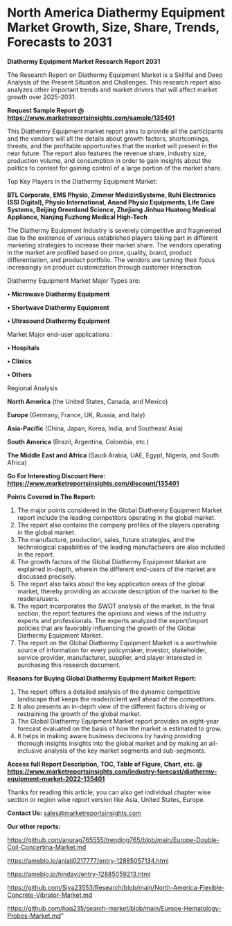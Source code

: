 # North America Diathermy Equipment Market Growth, Size, Share, Trends, Forecasts to 2031

<strong>Diathermy Equipment Market Research Report 2031</strong>

The Research Report on Diathermy Equipment Market is a Skillful and Deep Analysis of the Present Situation and Challenges. This research report also analyzes other important trends and market drivers that will affect market growth over 2025-2031.

<strong>Request Sample Report @ <a href=https://www.marketreportsinsights.com/sample/135401>https://www.marketreportsinsights.com/sample/135401</a></strong>

This Diathermy Equipment market report aims to provide all the participants and the vendors will all the details about growth factors, shortcomings, threats, and the profitable opportunities that the market will present in the near future. The report also features the revenue share, industry size, production volume, and consumption in order to gain insights about the politics to contest for gaining control of a large portion of the market share.

Top Key Players in the Diathermy Equipment Market:

<strong>BTL Corporate, EMS Physio, Zimmer MedizinSysteme, Ruhi Electronics (SSI Digital), Physio International, Anand Physio Equipments, Life Care Systems, Beijing Greenland Science, Zhejiang Jinhua Huatong Medical Appliance, Nanjing Fuzhong Medical High-Tech</strong>

The Diathermy Equipment Industry is severely competitive and fragmented due to the existence of various established players taking part in different marketing strategies to increase their market share. The vendors operating in the market are profiled based on price, quality, brand, product differentiation, and product portfolio. The vendors are turning their focus increasingly on product customization through customer interaction.

Diathermy Equipment Market Major Types are:

<strong>• Microwave Diathermy Equipment

• Shortwave Diathermy Equipment

• Ultrasound Diathermy Equipment</strong>

Market Major end-user applications :

<strong>• Hospitals

• Clinics

• Others</strong>

Regional Analysis

</u><strong><b>North America</b></strong> (the United States, Canada, and Mexico)

<strong><b>Europe </b></strong>(Germany, France, UK, Russia, and Italy)

<strong><b>Asia-Pacific</b></strong> (China, Japan, Korea, India, and Southeast Asia)

<strong><b>South America</b></strong> (Brazil, Argentina, Colombia, etc.)

<strong><b>The Middle East and Africa</b></strong> (Saudi Arabia, UAE, Egypt, Nigeria, and South Africa)

<strong>Go For Interesting Discount Here: <a href=https://www.marketreportsinsights.com/discount/135401>https://www.marketreportsinsights.com/discount/135401</a></strong>

<strong>Points Covered in The Report:</strong>
<ol>
  <li>The major points considered in the Global Diathermy Equipment Market report include the leading competitors operating in the global market.</li>
  <li>The report also contains the company profiles of the players operating in the global market.</li>
  <li>The manufacture, production, sales, future strategies, and the technological capabilities of the leading manufacturers are also included in the report.</li>
  <li>The growth factors of the Global Diathermy Equipment Market are explained in-depth, wherein the different end-users of the market are discussed precisely.</li>
  <li>The report also talks about the key application areas of the global market, thereby providing an accurate description of the market to the readers/users.</li>
  <li>The report incorporates the SWOT analysis of the market. In the final section, the report features the opinions and views of the industry experts and professionals. The experts analyzed the export/import policies that are favorably influencing the growth of the Global Diathermy Equipment Market.</li>
  <li>The report on the Global Diathermy Equipment Market is a worthwhile source of information for every policymaker, investor, stakeholder, service provider, manufacturer, supplier, and player interested in purchasing this research document.</li>
</ol>
<strong>Reasons for Buying Global Diathermy Equipment Market Report:</strong>

<ol>
  <li>The report offers a detailed analysis of the dynamic competitive landscape that keeps the reader/client well ahead of the competitors.</li>
  <li>It also presents an in-depth view of the different factors driving or restraining the growth of the global market.</li>
  <li>The Global Diathermy Equipment Market report provides an eight-year forecast evaluated on the basis of how the market is estimated to grow.</li>
  <li>It helps in making aware business decisions by having providing thorough insights insights into the global market and by making an all-inclusive analysis of the key market segments and sub-segments.</li>
</ol>
<strong>Access full Report Description, TOC, Table of Figure, Chart, etc. @ <a href=https://www.marketreportsinsights.com/industry-forecast/diathermy-equipment-market-2022-135401>https://www.marketreportsinsights.com/industry-forecast/diathermy-equipment-market-2022-135401</a></strong>


Thanks for reading this article; you can also get individual chapter wise section or region wise report version like Asia, United States, Europe.

<strong>Contact Us:</strong>
sales@marketreportsinsights.com

<strong>Our other reports:</strong>

<a href=https://github.com/anurag765555/trending765/blob/main/Europe-Double-Coil-Concertina-Market.md>https://github.com/anurag765555/trending765/blob/main/Europe-Double-Coil-Concertina-Market.md</a>

<a href=https://ameblo.jp/anjali0217777/entry-12885057134.html>https://ameblo.jp/anjali0217777/entry-12885057134.html</a>

<a href=https://ameblo.jp/hindavi/entry-12885059213.html>https://ameblo.jp/hindavi/entry-12885059213.html</a>

<a href=https://github.com/Siya23553/Research/blob/main/North-America-Flexible-Concrete-Vibrator-Market.md>https://github.com/Siya23553/Research/blob/main/North-America-Flexible-Concrete-Vibrator-Market.md</a>

<a href=https://github.com/haq235/search-market/blob/main/Europe-Hematology-Probes-Market.md>https://github.com/haq235/search-market/blob/main/Europe-Hematology-Probes-Market.md</a>"
